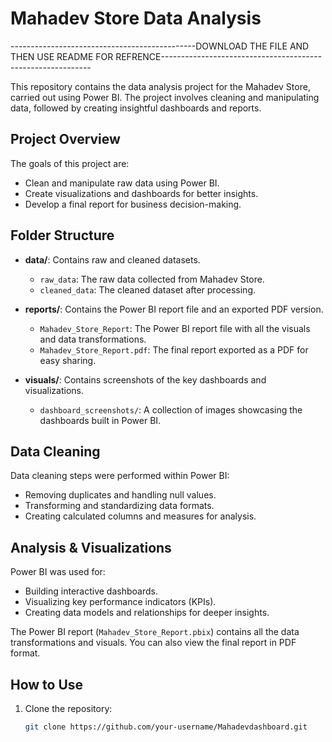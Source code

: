 # Mahadev Store Data Analysis
----------------------------------------------DOWNLOAD THE FILE AND THEN USE README FOR REFRENCE------------------------------------------------------------

This repository contains the data analysis project for the Mahadev Store, carried out using Power BI. The project involves cleaning and manipulating data, followed by creating insightful dashboards and reports.

## Project Overview

The goals of this project are:
- Clean and manipulate raw data using Power BI.
- Create visualizations and dashboards for better insights.
- Develop a final report for business decision-making.

## Folder Structure

- **data/**: Contains raw and cleaned datasets.
  - `raw_data`: The raw data collected from Mahadev Store.
  - `cleaned_data`: The cleaned dataset after processing.
  
- **reports/**: Contains the Power BI report file and an exported PDF version.
  - `Mahadev_Store_Report`: The Power BI report file with all the visuals and data transformations.
  - `Mahadev_Store_Report.pdf`: The final report exported as a PDF for easy sharing.
  
- **visuals/**: Contains screenshots of the key dashboards and visualizations.
  - `dashboard_screenshots/`: A collection of images showcasing the dashboards built in Power BI.

## Data Cleaning

Data cleaning steps were performed within Power BI:
- Removing duplicates and handling null values.
- Transforming and standardizing data formats.
- Creating calculated columns and measures for analysis.

## Analysis & Visualizations

Power BI was used for:
- Building interactive dashboards.
- Visualizing key performance indicators (KPIs).
- Creating data models and relationships for deeper insights.

The Power BI report (`Mahadev_Store_Report.pbix`) contains all the data transformations and visuals. You can also view the final report in PDF format.

## How to Use

1. Clone the repository:
   ```bash
   git clone https://github.com/your-username/Mahadevdashboard.git
